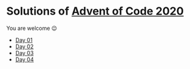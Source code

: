 # Solutions of [Advent of Code 2020](https://adventofcode.com/2020)

You are welcome 😉

- [Day 01](01-report-repair)
- [Day 02](02-password-philosophy)
- [Day 03](03-toboggan-trajectory)
- [Day 04](04-passport-processing)
